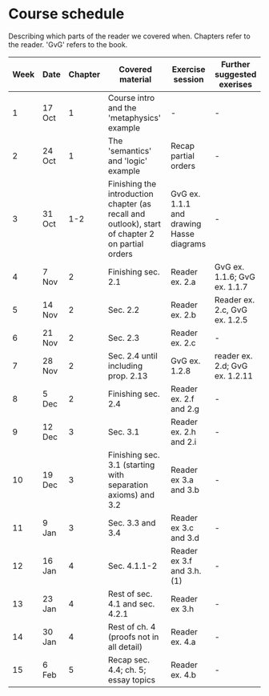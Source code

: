 # Course schedule

Describing which parts of the reader we covered when. Chapters refer to the reader. 'GvG' refers to the book.

Week | Date | Chapter | Covered material | Exercise session | Further suggested exerises
---  | ---  | ---     | ---              | ---              | --- 
1 | 17 Oct | 1 | Course intro and the 'metaphysics' example | -  | - 
2 | 24 Oct | 1 | The 'semantics' and 'logic' example | Recap partial orders | -
3 | 31 Oct | 1-2 | Finishing the introduction chapter (as recall and outlook), start of chapter 2 on partial orders | GvG ex. 1.1.1 and drawing Hasse diagrams | -
4 | 7 Nov  | 2 | Finishing sec. 2.1 | Reader ex. 2.a | GvG ex. 1.1.6; GvG ex. 1.1.7 
5 | 14 Nov | 2 | Sec. 2.2 | Reader ex. 2.b | Reader ex. 2.c, GvG ex. 1.2.5
6 | 21 Nov | 2 | Sec. 2.3 | Reader ex. 2.c | -
7 | 28 Nov | 2 | Sec. 2.4 until including prop. 2.13 | GvG ex. 1.2.8 | reader ex. 2.d; GvG ex. 1.2.11  
8 | 5 Dec  | 2 | Finishing sec. 2.4 | Reader ex. 2.f and 2.g  | -  
9 | 12 Dec | 3 | Sec. 3.1 | Reader ex. 2.h and 2.i |  -
10| 19 Dec | 3 | Finishing sec. 3.1 (starting with separation axioms) and 3.2 | Reader ex 3.a and 3.b | -  
11|  9 Jan | 3 | Sec. 3.3 and 3.4  | Reader ex 3.c and 3.d |  -
12| 16 Jan | 4 | Sec. 4.1.1-2 | Reader ex 3.f and 3.h.(1) | -
13| 23 Jan | 4 | Rest of sec. 4.1 and sec. 4.2.1 | Reader ex 3.h | -
14| 30 Jan | 4 | Rest of ch. 4 (proofs not in all detail) | Reader ex. 4.a | -
15| 6 Feb  | 5 | Recap sec. 4.4; ch. 5; essay topics | Reader ex. 4.b | - 
